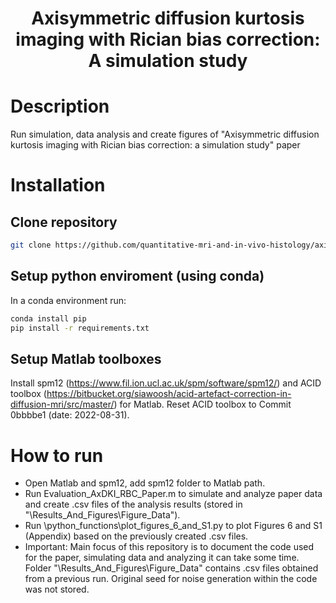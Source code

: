 <div align="center">

# Axisymmetric diffusion kurtosis imaging with Rician bias correction: A simulation study

</div>

# Description
Run simulation, data analysis and create figures of "Axisymmetric diffusion kurtosis imaging with Rician bias correction: a simulation study" paper 
# Installation
## Clone repository
```bash
git clone https://github.com/quantitative-mri-and-in-vivo-histology/axisymmetric_dki_with_rician_bias_correction_simulation_study
```
## Setup python enviroment (using conda)
In a conda environment run:
```bash
conda install pip
pip install -r requirements.txt
```
## Setup Matlab toolboxes
Install spm12 (https://www.fil.ion.ucl.ac.uk/spm/software/spm12/) and ACID toolbox (https://bitbucket.org/siawoosh/acid-artefact-correction-in-diffusion-mri/src/master/) for Matlab. Reset ACID toolbox to Commit 0bbbbe1 (date: 2022-08-31).

# How to run
- Open Matlab and spm12, add spm12 folder to Matlab path. 
- Run Evaluation_AxDKI_RBC_Paper.m to simulate and analyze paper data and create .csv files of the analysis results (stored in "\Results_And_Figures\Figure_Data").
- Run \python_functions\plot_figures_6_and_S1.py to plot Figures 6 and S1 (Appendix) based on the previously created .csv files.
- Important: Main focus of this repository is to document the code used for the paper, simulating data and analyzing it can take some time. Folder "\Results_And_Figures\Figure_Data" contains .csv files obtained from a previous run. 
Original seed for noise generation within the code was not stored.

